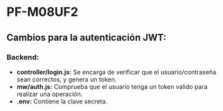 # PF-M08UF2

## Cambios para la autenticación JWT:
### Backend:
- **controller/login.js:** Se encarga de verificar que el usuario/contraseña sean correctos, y genera un token.
- **mw/auth.js:** Comprueba que el usuario tenga un token valido para realizar una operación.
- **.env:** Contiene la clave secreta.

